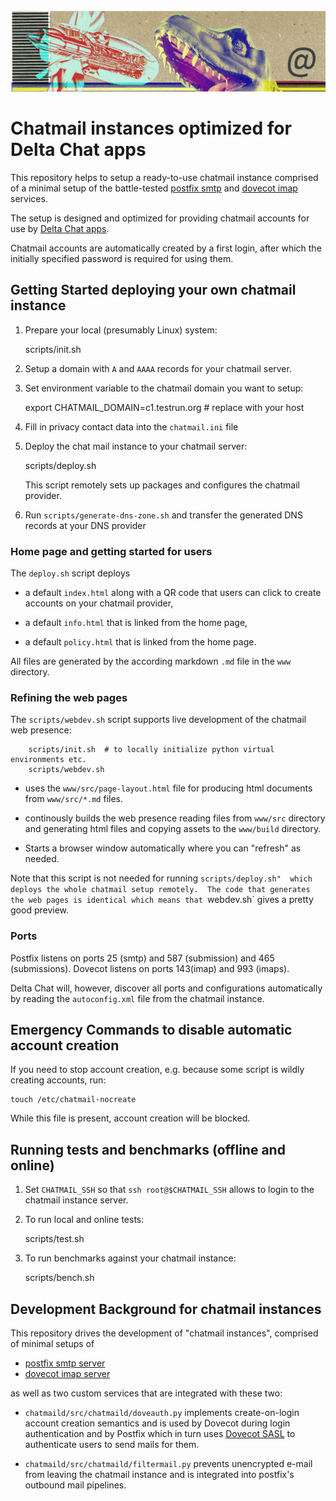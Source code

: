 
<img width="800px" src="www/src/collage-top.png"/>

# Chatmail instances optimized for Delta Chat apps 

This repository helps to setup a ready-to-use chatmail instance
comprised of a minimal setup of the battle-tested 
[postfix smtp](https://www.postfix.org) and [dovecot imap](https://www.dovecot.org) services. 

The setup is designed and optimized for providing chatmail accounts 
for use by [Delta Chat apps](https://delta.chat).

Chatmail accounts are automatically created by a first login, 
after which the initially specified password is required for using them. 

## Getting Started deploying your own chatmail instance

1. Prepare your local (presumably Linux) system:

    scripts/init.sh 

2. Setup a domain with `A` and `AAAA` records for your chatmail server.

3. Set environment variable to the chatmail domain you want to setup:

    export CHATMAIL_DOMAIN=c1.testrun.org   # replace with your host

4. Fill in privacy contact data into the `chatmail.ini` file

5. Deploy the chat mail instance to your chatmail server: 

    scripts/deploy.sh 

   This script remotely sets up packages and configures the chatmail provider. 

6. Run `scripts/generate-dns-zone.sh` and 
   transfer the generated DNS records at your DNS provider


### Home page and getting started for users 

The `deploy.sh` script deploys 

- a default `index.html` along with a QR code that users can click to 
  create accounts on your chatmail provider,

- a default `info.html` that is linked from the home page,

- a default `policy.html` that is linked from the home page. 

All files are generated by the according markdown `.md` file in the `www` directory.


### Refining the web pages 

The `scripts/webdev.sh` script supports live development of the chatmail web presence:

``` 
    scripts/init.sh  # to locally initialize python virtual environments etc. 
    scripts/webdev.sh
```

- uses the `www/src/page-layout.html` file for producing html documents
  from `www/src/*.md` files. 

- continously builds the web presence reading files from `www/src` directory
  and generating html files and copying assets to the `www/build` directory. 

- Starts a browser window automatically where you can "refresh" as needed. 

Note that this script is not needed for running `scripts/deploy.sh" 
which deploys the whole chatmail setup remotely. 
The code that generates the web pages is identical
which means that `webdev.sh` gives a pretty good preview. 

### Ports

Postfix listens on ports 25 (smtp) and 587 (submission) and 465 (submissions).
Dovecot listens on ports 143(imap) and 993 (imaps).

Delta Chat will, however, discover all ports and configurations 
automatically by reading the `autoconfig.xml` file from the chatmail instance. 


## Emergency Commands to disable automatic account creation 

If you need to stop account creation,
e.g. because some script is wildly creating accounts, run:

    touch /etc/chatmail-nocreate

While this file is present, account creation will be blocked. 


## Running tests and benchmarks (offline and online) 

1. Set `CHATMAIL_SSH` so that `ssh root@$CHATMAIL_SSH` allows 
   to login to the chatmail instance server. 

2. To run local and online tests: 

    scripts/test.sh 

3. To run benchmarks against your chatmail instance: 

    scripts/bench.sh 


## Development Background for chatmail instances 

This repository drives the development of "chatmail instances", 
comprised of minimal setups of 

- [postfix smtp server](https://www.postfix.org) 
- [dovecot imap server](https://www.dovecot.org) 

as well as two custom services that are integrated with these two: 

- `chatmaild/src/chatmaild/doveauth.py` implements
  create-on-login account creation semantics and is used
  by Dovecot during login authentication and by Postfix
  which in turn uses [Dovecot SASL](https://doc.dovecot.org/configuration_manual/authentication/dict/#complete-example-for-authenticating-via-a-unix-socket)
  to authenticate users
  to send mails for them. 

- `chatmaild/src/chatmaild/filtermail.py` prevents 
  unencrypted e-mail from leaving the chatmail instance
  and is integrated into postfix's outbound mail pipelines. 



